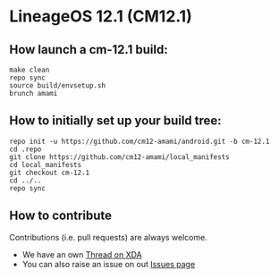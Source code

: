 # LineageOS 12.1 (CM12.1)

## How launch a cm-12.1 build:
```Shell session
make clean  
repo sync  
source build/envsetup.sh  
brunch amami  
```

## How to initially set up your build tree:
```Shell session
repo init -u https://github.com/cm12-amami/android.git -b cm-12.1 
cd .repo
git clone https://github.com/cm12-amami/local_manifests 
cd local_manifests 
git checkout cm-12.1 
cd ../.. 
repo sync
```

## How to contribute
Contributions (i.e. pull requests) are always welcome.
- We have an own [Thread on XDA](https://forum.xda-developers.com/sony-xperia-z1-compact/orig-development/lineageos-12-1-z1c-current-sec-patches-t3614936)
- You can also raise an issue on out [Issues page](https://github.com/cm12-amami/discussion/issues)
